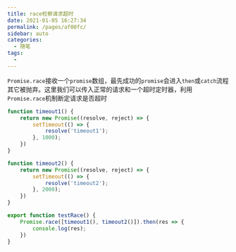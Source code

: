 ```yaml
---
title: race检察请求超时
date: 2021-01-05 16:27:34
permalink: /pages/af00fc/
sidebar: auto
categories:
  - 随笔
tags:
  - 
---
```

`Promise.race`接收一个`promise`数组，最先成功的`promise`会进入`then`或`catch`流程其它被抛弃。这里我们可以传入正常的请求和一个超时定时器，利用`Promise.race`机制断定请求是否超时

```js
function timeout1() {
	return new Promise((resolve, reject) => {
		setTimeout(() => {
			resolve('timeout1');
		}, 1000);
	})
}

function timeout2() {
	return new Promise((resolve, reject) => {
		setTimeout(() => {
			resolve('timeout2');
		}, 2000);
	})
}

export function testRace() {
	Promise.race([timeout1(), timeout2()]).then(res => {
		console.log(res);
	})
}
```